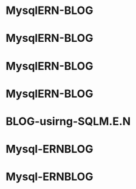 # MysqlERN-BLOG
# MysqlERN-BLOG
# MysqlERN-BLOG
# MysqlERN-BLOG
# BLOG-usirng-SQLM.E.N
# Mysql-ERNBLOG
# Mysql-ERNBLOG
